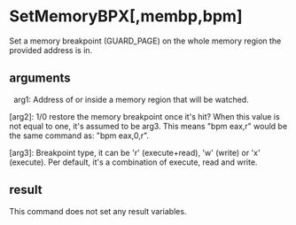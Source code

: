 
# SetMemoryBPX[,membp,bpm]

Set a memory breakpoint (GUARD_PAGE) on the whole memory region the provided address is in.

## arguments

  arg1: Address of or inside a memory region that will be watched. 
[arg2]: 1/0 restore the memory breakpoint once it's hit? When this value is not equal to one, it's assumed to be arg3. This means "bpm eax,r" would be the same command as: "bpm eax,0,r".
[arg3]: Breakpoint type, it can be 'r' (execute+read), 'w' (write) or 'x' (execute). Per default, it's a combination of execute, read and write. 

## result
This command does not set any result variables.              
